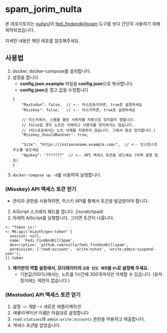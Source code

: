 # spam_jorim_nulta
본 레포지토리는 [nulta](https://github.com/nulta)님의 [fedi_findandkillspam](https://github.com/nulta/fedi_findandkillspam) 도구를 보다 간단히 사용하기 위해 제작되었습니다.

자세한 내용은 해당 레포를 참조해주세요.

## 사용법
1. docker, docker-compose를 설치합니다.
2. 설정을 합니다
    - **config.json.example** 파일을 **config.json**으로 복사합니다.
    - **config.json**을 열고 값을 수정합니다
    ```jsonc
    {
        "Mastodon": false,  // <-- 마스토돈이라면, true로 설정하세요
        "Misskey": false,   // <-- 미스키라면, true로 설정하세요

        // 미스키에서, 스팸을 올린 사용자를 자동으로 정지할지 정합니다.
        // false일 경우 노트만 삭제하고 사용자를 정지하지는 않습니다.
        // (마스토돈에서는 노트 삭제를 지원하지 않습니다. 그래서 항상 정지합니다.)
        "Misskey_ShouldBanUser": true,

        "Site": "https://instancename.example.com/",  // <-- 인스턴스의 주소를 넣으세요
        "ApiKey": "???????"  // <-- API 액세스 토큰을 넣으세요 (아래 설명 참조)
    }
    ```
3. `docker-compose up -d`를 사용하여 실행합니다.

### (Misskey) API 액세스 토큰 얻기
- 관리자 권한을 사용하려면, 미스키 API를 통해서 토큰을 발급받아야 합니다.
1. AiScript 스크래치 패드를 엽니다. (/scratchpad)
2. 아래의 AiScript를 실행합니다. 그러면 토큰이 나옵니다.
```
<: "Token is:"
<: Mk:api("miauth/gen-token" {
  session: null,
  name: 'Fedi_FindAndKillSpam',
  description: 'github.com/nulta/fedi_findandkillspam',
  permission: ['read:account', 'write:notes', 'write:admin:suspend-user'],
}).token
```
3. **제어판의 역할 설정에서, 모더레이터의 `요청 빈도 제한`을 `0%`로 설정해 주세요.**
    - 기본값(100%)에서는, 노트를 1시간에 300개까지만 삭제할 수 있습니다. (유저 정지에는 제한이 없습니다.)

### (Mastodon) API 액세스 토큰 얻기
1. 설정 -> 개발 -> 새로운 애플리케이션
2. *애플리케이션 이름*은 마음대로 설정합니다
3. `read:statuses`와 `admin:write:accounts` 권한을 허용하고 제출합니다.
4. *액세스 토큰*을 얻었습니다.

